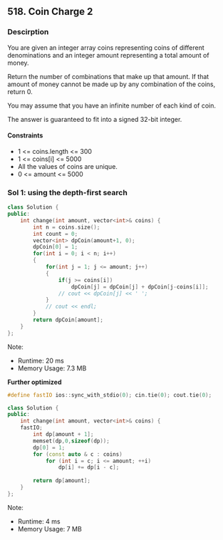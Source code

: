 ## 518. Coin Charge 2

### Descirption 
You are given an integer array coins representing coins of different denominations and an integer amount representing a total amount of money.

Return the number of combinations that make up that amount. If that amount of money cannot be made up by any combination of the coins, return 0.

You may assume that you have an infinite number of each kind of coin.

The answer is guaranteed to fit into a signed 32-bit integer.

#### Constraints
- 1 <= coins.length <= 300
- 1 <= coins[i] <= 5000
- All the values of coins are unique.
- 0 <= amount <= 5000

### Sol 1: using the depth-first search

```C++
class Solution {
public:
    int change(int amount, vector<int>& coins) {
        int n = coins.size();
        int count = 0;
        vector<int> dpCoin(amount+1, 0);
        dpCoin[0] = 1;
        for(int i = 0; i < n; i++)
        {
            for(int j = 1; j <= amount; j++)
            {
                if(j >= coins[i])
                    dpCoin[j] = dpCoin[j] + dpCoin[j-coins[i]];
                // cout << dpCoin[j] << ' ';
            }
            // cout << endl;
        }
        return dpCoin[amount];
    }
};
```
Note:
- Runtime: 20 ms
- Memory Usage: 7.3 MB

**Further optimized**
```C++
#define fastIO ios::sync_with_stdio(0); cin.tie(0); cout.tie(0); 

class Solution {
public:
    int change(int amount, vector<int>& coins) {
    fastIO;
        int dp[amount + 1];
        memset(dp,0,sizeof(dp));
        dp[0] = 1;
        for (const auto & c : coins) 
            for (int i = c; i <= amount; ++i) 
                dp[i] += dp[i - c];    
        
        return dp[amount];
    }
};
```
Note:
- Runtime: 4 ms
- Memory Usage: 7 MB
